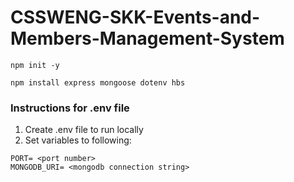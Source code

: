 # CSSWENG-SKK-Events-and-Members-Management-System
```
npm init -y
```
```
npm install express mongoose dotenv hbs
```

### Instructions for .env file
1. Create .env file to run locally
2. Set variables to following:
```
PORT= <port number>
MONGODB_URI= <mongodb connection string>
```

